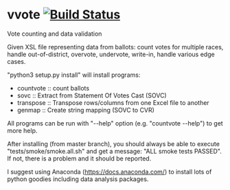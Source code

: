 # vvote [![Build Status](https://travis-ci.org/pothiers/vvote.svg?branch=master)](https://travis-ci.org/pothiers/vvote)
Vote counting and data validation

Given XSL file representing data from ballots: count votes for
multiple races, handle out-of-district, overvote, undervote, write-in,
handle various edge cases.


"python3 setup.py install" will install programs:
- countvote :: count ballots
- sovc :: Extract from Statement Of Votes Cast (SOVC) 
- transpose :: Transpose rows/columns from one Excel file to another
- genmap :: Create string mapping (SOVC to CVR)

All programs can be run with "--help" option (e.g. "countvote --help") to get
more help.



After installing (from master branch), you should always be able to execute
"tests/smoke/smoke.all.sh" and get a message: "ALL smoke tests PASSED".
If not, there is a problem and it should be reported.


I suggest using Anaconda (https://docs.anaconda.com/) to install lots
of python goodies including data analysis packages.